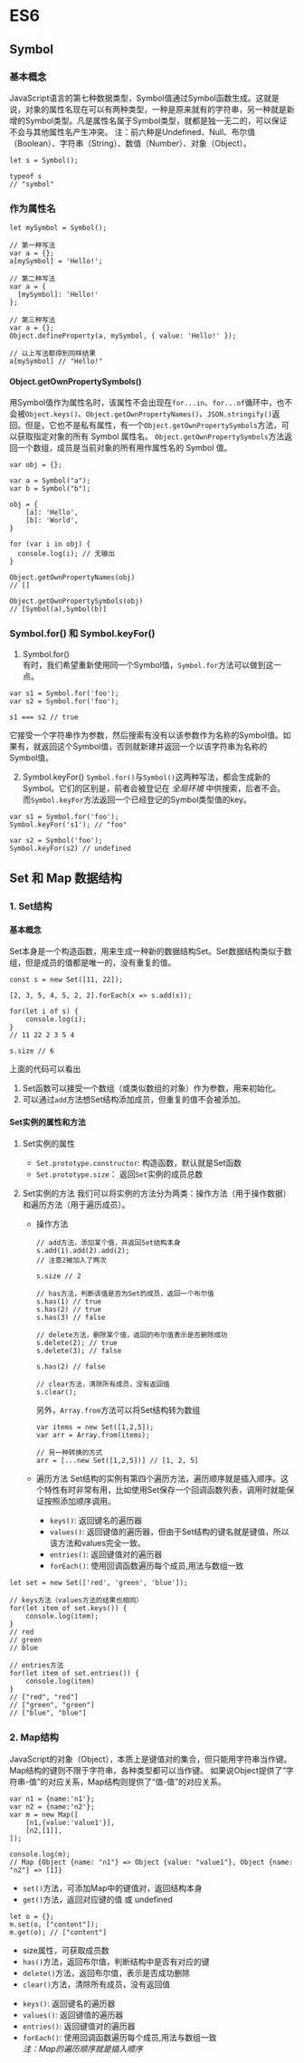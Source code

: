 # ES6 


## Symbol

### 基本概念
JavaScript语言的第七种数据类型，Symbol值通过Symbol函数生成。这就是说，对象的属性名现在可以有两种类型，一种是原来就有的字符串，另一种就是新增的Symbol类型。凡是属性名属于Symbol类型，就都是独一无二的，可以保证不会与其他属性名产生冲突。
注：前六种是Undefined、Null、布尔值（Boolean）、字符串（String）、数值（Number）、对象（Object）。
```
let s = Symbol();

typeof s
// "symbol"
```

### 作为属性名
```
let mySymbol = Symbol();

// 第一种写法
var a = {};
a[mySymbol] = 'Hello!';

// 第二种写法
var a = {
  [mySymbol]: 'Hello!'
};

// 第三种写法
var a = {};
Object.defineProperty(a, mySymbol, { value: 'Hello!' });

// 以上写法都得到同样结果
a[mySymbol] // "Hello!"  
```
#### Object.getOwnPropertySymbols()
用Symbol值作为属性名时，该属性不会出现在`for...in`、`for...of`循环中，也不会被`Object.keys()`、`Object.getOwnPropertyNames()`、`JSON.stringify()`返回。但是，它也不是私有属性，有一个`Object.getOwnPropertySymbols`方法，可以获取指定对象的所有 Symbol 属性名。
`Object.getOwnPropertySymbols`方法返回一个数组，成员是当前对象的所有用作属性名的 Symbol 值。
```
var obj = {};

var a = Symbol("a");
var b = Symbol("b");

obj = {
	[a]: 'Hello',
	[b]: 'World',
}

for (var i in obj) {
  console.log(i); // 无输出
}

Object.getOwnPropertyNames(obj)
// []

Object.getOwnPropertySymbols(obj)
// [Symbol(a),Symbol(b)]
```

### Symbol.for() 和 Symbol.keyFor()
1. Symbol.for()  
有时，我们希望重新使用同一个Symbol值，`Symbol.for`方法可以做到这一点。  
```
var s1 = Symbol.for('foo');
var s2 = Symbol.for('foo');

s1 === s2 // true
```
它接受一个字符串作为参数，然后搜索有没有以该参数作为名称的Symbol值。如果有，就返回这个Symbol值，否则就新建并返回一个以该字符串为名称的Symbol值。

2. Symbol.keyFor()
`Symbol.for()`与`Symbol()`这两种写法，都会生成新的Symbol。它们的区别是，前者会被登记在 *全局环境* 中供搜索，后者不会。
而`Symbol.keyFor`方法返回一个已经登记的Symbol类型值的key。
```
var s1 = Symbol.for('foo');
Symbol.keyFor('s1'); // "foo"

var s2 = Symbol('foo');
Symbol.keyFor(s2) // undefined
```

## Set 和 Map 数据结构

### 1. Set结构
#### 基本概念
Set本身是一个构造函数，用来生成一种新的数据结构Set。Set数据结构类似于数组，但是成员的值都是唯一的，没有重复的值。
```
const s = new Set([11, 22]);

[2, 3, 5, 4, 5, 2, 2].forEach(x => s.add(x));

for(let i of s) {
	console.log(i);
}
// 11 22 2 3 5 4

s.size // 6
```  

上面的代码可以看出  
1. Set函数可以接受一个数组（或类似数组的对象）作为参数，用来初始化。  
2. 可以通过`add`方法想Set结构添加成员，但重复的值不会被添加。  

#### Set实例的属性和方法
1. Set实例的属性
	- `Set.prototype.constructor`: 构造函数，默认就是Set函数
	- `Set.prototype.size`： 返回`Set`实例的成员总数

2. Set实例的方法
我们可以将实例的方法分为两类：操作方法（用于操作数据）和遍历方法（用于遍历成员）。
	- 操作方法  
		```
		// add方法，添加某个值，并返回Set结构本身
		s.add(1).add(2).add(2);
		// 注意2被加入了两次
		
		s.size // 2
		
		// has方法，判断该值是否为Set的成员，返回一个布尔值
		s.has(1) // true
		s.has(2) // true
		s.has(3) // false
		
		// delete方法，删除某个值，返回的布尔值表示是否删除成功
		s.delete(2); // true
		s.delete(3); // false
		
		s.has(2) // false
		
		// clear方法，清除所有成员，没有返回值
		s.clear();
		```
		
		另外，`Array.from`方法可以将Set结构转为数组
		```
		var items = new Set([1,2,5]);
		var arr = Array.from(items);
		
		// 另一种转换的方式
		arr = [...new Set([1,2,5])] // [1, 2, 5]
		```

	- 遍历方法
Set结构的实例有第四个遍历方法，遍历顺序就是插入顺序。这个特性有时非常有用，比如使用Set保存一个回调函数列表，调用时就能保证按照添加顺序调用。
		+ `keys()`: 返回键名的遍历器
		+ `values()`: 返回键值的遍历器，但由于Set结构的键名就是键值，所以该方法和values完全一致。
		+ `entries()`: 返回键值对的遍历器
		+ `forEach()`: 使用回调函数遍历每个成员,用法与数组一致
```
let set = new Set(['red', 'green', 'blue']);

// keys方法（values方法的结果也相同）
for(let item of set.keys()) {
	console.log(item);
}
// red
// green
// blue

// entries方法
for(let item of set.entries()) {
	console.log(item)
}
// ["red", "red"]
// ["green", "green"]
// ["blue", "blue"]
```

### 2. Map结构
JavaScript的对象（Object），本质上是键值对的集合，但只能用字符串当作键。
Map结构的键则不限于字符串，各种类型都可以当作键。
如果说Object提供了“字符串-值”的对应关系，Map结构则提供了“值-值”的对应关系。
```
var n1 = {name:'n1'};
var n2 = {name:'n2'};
var m = new Map([
	[n1,{value:'value1'}],
	[n2,[1]],
]);

console.log(m); 
// Map {Object {name: "n1"} => Object {value: "value1"}, Object {name: "n2"} => [1]}
```

- `set()`方法，可添加Map中的键值对，返回结构本身
- `get()`方法，返回对应键的值 或 undefined
```
let o = {};
m.set(o, ["content"]);
m.get(o); // ["content"]
```

- size属性，可获取成员数
- `has()`方法，返回布尔值，判断结构中是否有对应的键
- `delete()`方法，返回布尔值，表示是否成功删除
- `clear()`方法，清除所有成员，没有返回值

+ `keys()`: 返回键名的遍历器
+ `values()`: 返回键值的遍历器
+ `entries()`: 返回键值对的遍历器
+ `forEach()`: 使用回调函数遍历每个成员,用法与数组一致  
*注：Map的遍历顺序就是插入顺序*